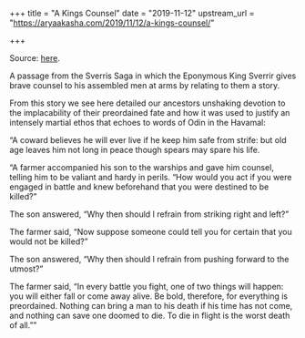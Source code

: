 +++
title = "A Kings Counsel"
date = "2019-11-12"
upstream_url = "https://aryaakasha.com/2019/11/12/a-kings-counsel/"

+++

Source: [here](https://aryaakasha.com/2019/11/12/a-kings-counsel/).

A passage from the Sverris Saga in which the Eponymous King Sverrir gives brave counsel to his assembled men at arms by relating to them a story.

From this story we see here detailed our ancestors unshaking devotion to the implacability of their preordained fate and how it was used to justify an intensely martial ethos that echoes to words of Odin in the Havamal:

“A coward believes he will ever live if he keep him safe from strife: but old age leaves him not long in peace though spears may spare his life.

“A farmer accompanied his son to the warships and gave him counsel, telling him to be valiant and hardy in perils. “How would you act if you were engaged in battle and knew beforehand that you were destined to be killed?”

The son answered, “Why then should I refrain from striking right and left?”

The farmer said, “Now suppose someone could tell you for certain that you would not be killed?”

The son answered, “Why then should I refrain from pushing forward to the utmost?”

The farmer said, “In every battle you fight, one of two things will happen: you will either fall or come away alive. Be bold, therefore, for everything is preordained. Nothing can bring a man to his death if his time has not come, and nothing can save one doomed to die. To die in flight is the worst death of all.””